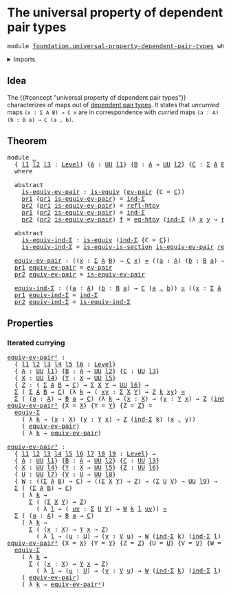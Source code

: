 # The universal property of dependent pair types

<pre class="Agda"><a id="59" class="Keyword">module</a> <a id="66" href="foundation.universal-property-dependent-pair-types.html" class="Module">foundation.universal-property-dependent-pair-types</a> <a id="117" class="Keyword">where</a>
</pre>
<details><summary>Imports</summary>

<pre class="Agda"><a id="173" class="Keyword">open</a> <a id="178" class="Keyword">import</a> <a id="185" href="foundation.dependent-pair-types.html" class="Module">foundation.dependent-pair-types</a>
<a id="217" class="Keyword">open</a> <a id="222" class="Keyword">import</a> <a id="229" href="foundation.function-extensionality.html" class="Module">foundation.function-extensionality</a>
<a id="264" class="Keyword">open</a> <a id="269" class="Keyword">import</a> <a id="276" href="foundation.universe-levels.html" class="Module">foundation.universe-levels</a>

<a id="304" class="Keyword">open</a> <a id="309" class="Keyword">import</a> <a id="316" href="foundation-core.equivalences.html" class="Module">foundation-core.equivalences</a>
<a id="345" class="Keyword">open</a> <a id="350" class="Keyword">import</a> <a id="357" href="foundation-core.functoriality-dependent-pair-types.html" class="Module">foundation-core.functoriality-dependent-pair-types</a>
<a id="408" class="Keyword">open</a> <a id="413" class="Keyword">import</a> <a id="420" href="foundation-core.homotopies.html" class="Module">foundation-core.homotopies</a>
<a id="447" class="Keyword">open</a> <a id="452" class="Keyword">import</a> <a id="459" href="foundation-core.identity-types.html" class="Module">foundation-core.identity-types</a>
</pre>
</details>

## Idea

The {{#concept "universal property of dependent pair types"}} characterizes of
maps out of [dependent pair types](foundation.dependent-pair-types.md). It
states that _uncurried_ maps `(x : Σ A B) → C x` are in correspondence with
_curried_ maps `(a : A) (b : B a) → C (a , b)`.

## Theorem

<pre class="Agda"><a id="815" class="Keyword">module</a> <a id="822" href="foundation.universal-property-dependent-pair-types.html#822" class="Module">_</a>
  <a id="826" class="Symbol">{</a> <a id="828" href="foundation.universal-property-dependent-pair-types.html#828" class="Bound">l1</a> <a id="831" href="foundation.universal-property-dependent-pair-types.html#831" class="Bound">l2</a> <a id="834" href="foundation.universal-property-dependent-pair-types.html#834" class="Bound">l3</a> <a id="837" class="Symbol">:</a> <a id="839" href="Agda.Primitive.html#742" class="Postulate">Level</a><a id="844" class="Symbol">}</a> <a id="846" class="Symbol">{</a><a id="847" href="foundation.universal-property-dependent-pair-types.html#847" class="Bound">A</a> <a id="849" class="Symbol">:</a> <a id="851" href="Agda.Primitive.html#388" class="Primitive">UU</a> <a id="854" href="foundation.universal-property-dependent-pair-types.html#828" class="Bound">l1</a><a id="856" class="Symbol">}</a> <a id="858" class="Symbol">{</a><a id="859" href="foundation.universal-property-dependent-pair-types.html#859" class="Bound">B</a> <a id="861" class="Symbol">:</a> <a id="863" href="foundation.universal-property-dependent-pair-types.html#847" class="Bound">A</a> <a id="865" class="Symbol">→</a> <a id="867" href="Agda.Primitive.html#388" class="Primitive">UU</a> <a id="870" href="foundation.universal-property-dependent-pair-types.html#831" class="Bound">l2</a><a id="872" class="Symbol">}</a> <a id="874" class="Symbol">{</a><a id="875" href="foundation.universal-property-dependent-pair-types.html#875" class="Bound">C</a> <a id="877" class="Symbol">:</a> <a id="879" href="foundation.dependent-pair-types.html#583" class="Record">Σ</a> <a id="881" href="foundation.universal-property-dependent-pair-types.html#847" class="Bound">A</a> <a id="883" href="foundation.universal-property-dependent-pair-types.html#859" class="Bound">B</a> <a id="885" class="Symbol">→</a> <a id="887" href="Agda.Primitive.html#388" class="Primitive">UU</a> <a id="890" href="foundation.universal-property-dependent-pair-types.html#834" class="Bound">l3</a><a id="892" class="Symbol">}</a>
  <a id="896" class="Keyword">where</a>

  <a id="905" class="Keyword">abstract</a>
    <a id="918" href="foundation.universal-property-dependent-pair-types.html#918" class="Function">is-equiv-ev-pair</a> <a id="935" class="Symbol">:</a> <a id="937" href="foundation-core.equivalences.html#1532" class="Function">is-equiv</a> <a id="946" class="Symbol">(</a><a id="947" href="foundation.dependent-pair-types.html#1278" class="Function">ev-pair</a> <a id="955" class="Symbol">{</a><a id="956" class="Argument">C</a> <a id="958" class="Symbol">=</a> <a id="960" href="foundation.universal-property-dependent-pair-types.html#875" class="Bound">C</a><a id="961" class="Symbol">})</a>
    <a id="968" href="foundation.dependent-pair-types.html#681" class="Field">pr1</a> <a id="972" class="Symbol">(</a><a id="973" href="foundation.dependent-pair-types.html#681" class="Field">pr1</a> <a id="977" href="foundation.universal-property-dependent-pair-types.html#918" class="Function">is-equiv-ev-pair</a><a id="993" class="Symbol">)</a> <a id="995" class="Symbol">=</a> <a id="997" href="foundation.dependent-pair-types.html#873" class="Function">ind-Σ</a>
    <a id="1007" href="foundation.dependent-pair-types.html#693" class="Field">pr2</a> <a id="1011" class="Symbol">(</a><a id="1012" href="foundation.dependent-pair-types.html#681" class="Field">pr1</a> <a id="1016" href="foundation.universal-property-dependent-pair-types.html#918" class="Function">is-equiv-ev-pair</a><a id="1032" class="Symbol">)</a> <a id="1034" class="Symbol">=</a> <a id="1036" href="foundation-core.homotopies.html#2724" class="Function">refl-htpy</a>
    <a id="1050" href="foundation.dependent-pair-types.html#681" class="Field">pr1</a> <a id="1054" class="Symbol">(</a><a id="1055" href="foundation.dependent-pair-types.html#693" class="Field">pr2</a> <a id="1059" href="foundation.universal-property-dependent-pair-types.html#918" class="Function">is-equiv-ev-pair</a><a id="1075" class="Symbol">)</a> <a id="1077" class="Symbol">=</a> <a id="1079" href="foundation.dependent-pair-types.html#873" class="Function">ind-Σ</a>
    <a id="1089" href="foundation.dependent-pair-types.html#693" class="Field">pr2</a> <a id="1093" class="Symbol">(</a><a id="1094" href="foundation.dependent-pair-types.html#693" class="Field">pr2</a> <a id="1098" href="foundation.universal-property-dependent-pair-types.html#918" class="Function">is-equiv-ev-pair</a><a id="1114" class="Symbol">)</a> <a id="1116" href="foundation.universal-property-dependent-pair-types.html#1116" class="Bound">f</a> <a id="1118" class="Symbol">=</a> <a id="1120" href="foundation.function-extensionality.html#3905" class="Postulate">eq-htpy</a> <a id="1128" class="Symbol">(</a><a id="1129" href="foundation.dependent-pair-types.html#873" class="Function">ind-Σ</a> <a id="1135" class="Symbol">(λ</a> <a id="1138" href="foundation.universal-property-dependent-pair-types.html#1138" class="Bound">x</a> <a id="1140" href="foundation.universal-property-dependent-pair-types.html#1140" class="Bound">y</a> <a id="1142" class="Symbol">→</a> <a id="1144" href="foundation-core.identity-types.html#2682" class="InductiveConstructor">refl</a><a id="1148" class="Symbol">))</a>

  <a id="1154" class="Keyword">abstract</a>
    <a id="1167" href="foundation.universal-property-dependent-pair-types.html#1167" class="Function">is-equiv-ind-Σ</a> <a id="1182" class="Symbol">:</a> <a id="1184" href="foundation-core.equivalences.html#1532" class="Function">is-equiv</a> <a id="1193" class="Symbol">(</a><a id="1194" href="foundation.dependent-pair-types.html#873" class="Function">ind-Σ</a> <a id="1200" class="Symbol">{</a><a id="1201" class="Argument">C</a> <a id="1203" class="Symbol">=</a> <a id="1205" href="foundation.universal-property-dependent-pair-types.html#875" class="Bound">C</a><a id="1206" class="Symbol">})</a>
    <a id="1213" href="foundation.universal-property-dependent-pair-types.html#1167" class="Function">is-equiv-ind-Σ</a> <a id="1228" class="Symbol">=</a> <a id="1230" href="foundation-core.equivalences.html#16033" class="Function">is-equiv-is-section</a> <a id="1250" href="foundation.universal-property-dependent-pair-types.html#918" class="Function">is-equiv-ev-pair</a> <a id="1267" href="foundation-core.homotopies.html#2724" class="Function">refl-htpy</a>

  <a id="1280" href="foundation.universal-property-dependent-pair-types.html#1280" class="Function">equiv-ev-pair</a> <a id="1294" class="Symbol">:</a> <a id="1296" class="Symbol">((</a><a id="1298" href="foundation.universal-property-dependent-pair-types.html#1298" class="Bound">x</a> <a id="1300" class="Symbol">:</a> <a id="1302" href="foundation.dependent-pair-types.html#583" class="Record">Σ</a> <a id="1304" href="foundation.universal-property-dependent-pair-types.html#847" class="Bound">A</a> <a id="1306" href="foundation.universal-property-dependent-pair-types.html#859" class="Bound">B</a><a id="1307" class="Symbol">)</a> <a id="1309" class="Symbol">→</a> <a id="1311" href="foundation.universal-property-dependent-pair-types.html#875" class="Bound">C</a> <a id="1313" href="foundation.universal-property-dependent-pair-types.html#1298" class="Bound">x</a><a id="1314" class="Symbol">)</a> <a id="1316" href="foundation-core.equivalences.html#2554" class="Function Operator">≃</a> <a id="1318" class="Symbol">((</a><a id="1320" href="foundation.universal-property-dependent-pair-types.html#1320" class="Bound">a</a> <a id="1322" class="Symbol">:</a> <a id="1324" href="foundation.universal-property-dependent-pair-types.html#847" class="Bound">A</a><a id="1325" class="Symbol">)</a> <a id="1327" class="Symbol">(</a><a id="1328" href="foundation.universal-property-dependent-pair-types.html#1328" class="Bound">b</a> <a id="1330" class="Symbol">:</a> <a id="1332" href="foundation.universal-property-dependent-pair-types.html#859" class="Bound">B</a> <a id="1334" href="foundation.universal-property-dependent-pair-types.html#1320" class="Bound">a</a><a id="1335" class="Symbol">)</a> <a id="1337" class="Symbol">→</a> <a id="1339" href="foundation.universal-property-dependent-pair-types.html#875" class="Bound">C</a> <a id="1341" class="Symbol">(</a><a id="1342" href="foundation.universal-property-dependent-pair-types.html#1320" class="Bound">a</a> <a id="1344" href="foundation.dependent-pair-types.html#787" class="InductiveConstructor Operator">,</a> <a id="1346" href="foundation.universal-property-dependent-pair-types.html#1328" class="Bound">b</a><a id="1347" class="Symbol">))</a>
  <a id="1352" href="foundation.dependent-pair-types.html#681" class="Field">pr1</a> <a id="1356" href="foundation.universal-property-dependent-pair-types.html#1280" class="Function">equiv-ev-pair</a> <a id="1370" class="Symbol">=</a> <a id="1372" href="foundation.dependent-pair-types.html#1278" class="Function">ev-pair</a>
  <a id="1382" href="foundation.dependent-pair-types.html#693" class="Field">pr2</a> <a id="1386" href="foundation.universal-property-dependent-pair-types.html#1280" class="Function">equiv-ev-pair</a> <a id="1400" class="Symbol">=</a> <a id="1402" href="foundation.universal-property-dependent-pair-types.html#918" class="Function">is-equiv-ev-pair</a>

  <a id="1422" href="foundation.universal-property-dependent-pair-types.html#1422" class="Function">equiv-ind-Σ</a> <a id="1434" class="Symbol">:</a> <a id="1436" class="Symbol">((</a><a id="1438" href="foundation.universal-property-dependent-pair-types.html#1438" class="Bound">a</a> <a id="1440" class="Symbol">:</a> <a id="1442" href="foundation.universal-property-dependent-pair-types.html#847" class="Bound">A</a><a id="1443" class="Symbol">)</a> <a id="1445" class="Symbol">(</a><a id="1446" href="foundation.universal-property-dependent-pair-types.html#1446" class="Bound">b</a> <a id="1448" class="Symbol">:</a> <a id="1450" href="foundation.universal-property-dependent-pair-types.html#859" class="Bound">B</a> <a id="1452" href="foundation.universal-property-dependent-pair-types.html#1438" class="Bound">a</a><a id="1453" class="Symbol">)</a> <a id="1455" class="Symbol">→</a> <a id="1457" href="foundation.universal-property-dependent-pair-types.html#875" class="Bound">C</a> <a id="1459" class="Symbol">(</a><a id="1460" href="foundation.universal-property-dependent-pair-types.html#1438" class="Bound">a</a> <a id="1462" href="foundation.dependent-pair-types.html#787" class="InductiveConstructor Operator">,</a> <a id="1464" href="foundation.universal-property-dependent-pair-types.html#1446" class="Bound">b</a><a id="1465" class="Symbol">))</a> <a id="1468" href="foundation-core.equivalences.html#2554" class="Function Operator">≃</a> <a id="1470" class="Symbol">((</a><a id="1472" href="foundation.universal-property-dependent-pair-types.html#1472" class="Bound">x</a> <a id="1474" class="Symbol">:</a> <a id="1476" href="foundation.dependent-pair-types.html#583" class="Record">Σ</a> <a id="1478" href="foundation.universal-property-dependent-pair-types.html#847" class="Bound">A</a> <a id="1480" href="foundation.universal-property-dependent-pair-types.html#859" class="Bound">B</a><a id="1481" class="Symbol">)</a> <a id="1483" class="Symbol">→</a> <a id="1485" href="foundation.universal-property-dependent-pair-types.html#875" class="Bound">C</a> <a id="1487" href="foundation.universal-property-dependent-pair-types.html#1472" class="Bound">x</a><a id="1488" class="Symbol">)</a>
  <a id="1492" href="foundation.dependent-pair-types.html#681" class="Field">pr1</a> <a id="1496" href="foundation.universal-property-dependent-pair-types.html#1422" class="Function">equiv-ind-Σ</a> <a id="1508" class="Symbol">=</a> <a id="1510" href="foundation.dependent-pair-types.html#873" class="Function">ind-Σ</a>
  <a id="1518" href="foundation.dependent-pair-types.html#693" class="Field">pr2</a> <a id="1522" href="foundation.universal-property-dependent-pair-types.html#1422" class="Function">equiv-ind-Σ</a> <a id="1534" class="Symbol">=</a> <a id="1536" href="foundation.universal-property-dependent-pair-types.html#1167" class="Function">is-equiv-ind-Σ</a>
</pre>
## Properties

### Iterated currying

<pre class="Agda"><a id="equiv-ev-pair²"></a><a id="1602" href="foundation.universal-property-dependent-pair-types.html#1602" class="Function">equiv-ev-pair²</a> <a id="1617" class="Symbol">:</a>
  <a id="1621" class="Symbol">{</a> <a id="1623" href="foundation.universal-property-dependent-pair-types.html#1623" class="Bound">l1</a> <a id="1626" href="foundation.universal-property-dependent-pair-types.html#1626" class="Bound">l2</a> <a id="1629" href="foundation.universal-property-dependent-pair-types.html#1629" class="Bound">l3</a> <a id="1632" href="foundation.universal-property-dependent-pair-types.html#1632" class="Bound">l4</a> <a id="1635" href="foundation.universal-property-dependent-pair-types.html#1635" class="Bound">l5</a> <a id="1638" href="foundation.universal-property-dependent-pair-types.html#1638" class="Bound">l6</a> <a id="1641" class="Symbol">:</a> <a id="1643" href="Agda.Primitive.html#742" class="Postulate">Level</a><a id="1648" class="Symbol">}</a>
  <a id="1652" class="Symbol">{</a> <a id="1654" href="foundation.universal-property-dependent-pair-types.html#1654" class="Bound">A</a> <a id="1656" class="Symbol">:</a> <a id="1658" href="Agda.Primitive.html#388" class="Primitive">UU</a> <a id="1661" href="foundation.universal-property-dependent-pair-types.html#1623" class="Bound">l1</a><a id="1663" class="Symbol">}</a> <a id="1665" class="Symbol">{</a><a id="1666" href="foundation.universal-property-dependent-pair-types.html#1666" class="Bound">B</a> <a id="1668" class="Symbol">:</a> <a id="1670" href="foundation.universal-property-dependent-pair-types.html#1654" class="Bound">A</a> <a id="1672" class="Symbol">→</a> <a id="1674" href="Agda.Primitive.html#388" class="Primitive">UU</a> <a id="1677" href="foundation.universal-property-dependent-pair-types.html#1626" class="Bound">l2</a><a id="1679" class="Symbol">}</a> <a id="1681" class="Symbol">{</a><a id="1682" href="foundation.universal-property-dependent-pair-types.html#1682" class="Bound">C</a> <a id="1684" class="Symbol">:</a> <a id="1686" href="Agda.Primitive.html#388" class="Primitive">UU</a> <a id="1689" href="foundation.universal-property-dependent-pair-types.html#1629" class="Bound">l3</a><a id="1691" class="Symbol">}</a>
  <a id="1695" class="Symbol">{</a> <a id="1697" href="foundation.universal-property-dependent-pair-types.html#1697" class="Bound">X</a> <a id="1699" class="Symbol">:</a> <a id="1701" href="Agda.Primitive.html#388" class="Primitive">UU</a> <a id="1704" href="foundation.universal-property-dependent-pair-types.html#1632" class="Bound">l4</a><a id="1706" class="Symbol">}</a> <a id="1708" class="Symbol">{</a><a id="1709" href="foundation.universal-property-dependent-pair-types.html#1709" class="Bound">Y</a> <a id="1711" class="Symbol">:</a> <a id="1713" href="foundation.universal-property-dependent-pair-types.html#1697" class="Bound">X</a> <a id="1715" class="Symbol">→</a> <a id="1717" href="Agda.Primitive.html#388" class="Primitive">UU</a> <a id="1720" href="foundation.universal-property-dependent-pair-types.html#1635" class="Bound">l5</a><a id="1722" class="Symbol">}</a>
  <a id="1726" class="Symbol">{</a> <a id="1728" href="foundation.universal-property-dependent-pair-types.html#1728" class="Bound">Z</a> <a id="1730" class="Symbol">:</a> <a id="1732" class="Symbol">(</a> <a id="1734" href="foundation.dependent-pair-types.html#583" class="Record">Σ</a> <a id="1736" href="foundation.universal-property-dependent-pair-types.html#1654" class="Bound">A</a> <a id="1738" href="foundation.universal-property-dependent-pair-types.html#1666" class="Bound">B</a> <a id="1740" class="Symbol">→</a> <a id="1742" href="foundation.universal-property-dependent-pair-types.html#1682" class="Bound">C</a><a id="1743" class="Symbol">)</a> <a id="1745" class="Symbol">→</a> <a id="1747" href="foundation.dependent-pair-types.html#583" class="Record">Σ</a> <a id="1749" href="foundation.universal-property-dependent-pair-types.html#1697" class="Bound">X</a> <a id="1751" href="foundation.universal-property-dependent-pair-types.html#1709" class="Bound">Y</a> <a id="1753" class="Symbol">→</a> <a id="1755" href="Agda.Primitive.html#388" class="Primitive">UU</a> <a id="1758" href="foundation.universal-property-dependent-pair-types.html#1638" class="Bound">l6</a><a id="1760" class="Symbol">}</a> <a id="1762" class="Symbol">→</a>
  <a id="1766" href="foundation.dependent-pair-types.html#583" class="Record">Σ</a> <a id="1768" class="Symbol">(</a> <a id="1770" href="foundation.dependent-pair-types.html#583" class="Record">Σ</a> <a id="1772" href="foundation.universal-property-dependent-pair-types.html#1654" class="Bound">A</a> <a id="1774" href="foundation.universal-property-dependent-pair-types.html#1666" class="Bound">B</a> <a id="1776" class="Symbol">→</a> <a id="1778" href="foundation.universal-property-dependent-pair-types.html#1682" class="Bound">C</a><a id="1779" class="Symbol">)</a> <a id="1781" class="Symbol">(λ</a> <a id="1784" href="foundation.universal-property-dependent-pair-types.html#1784" class="Bound">k</a> <a id="1786" class="Symbol">→</a> <a id="1788" class="Symbol">(</a> <a id="1790" href="foundation.universal-property-dependent-pair-types.html#1790" class="Bound">xy</a> <a id="1793" class="Symbol">:</a> <a id="1795" href="foundation.dependent-pair-types.html#583" class="Record">Σ</a> <a id="1797" href="foundation.universal-property-dependent-pair-types.html#1697" class="Bound">X</a> <a id="1799" href="foundation.universal-property-dependent-pair-types.html#1709" class="Bound">Y</a><a id="1800" class="Symbol">)</a> <a id="1802" class="Symbol">→</a> <a id="1804" href="foundation.universal-property-dependent-pair-types.html#1728" class="Bound">Z</a> <a id="1806" href="foundation.universal-property-dependent-pair-types.html#1784" class="Bound">k</a> <a id="1808" href="foundation.universal-property-dependent-pair-types.html#1790" class="Bound">xy</a><a id="1810" class="Symbol">)</a> <a id="1812" href="foundation-core.equivalences.html#2554" class="Function Operator">≃</a>
  <a id="1816" href="foundation.dependent-pair-types.html#583" class="Record">Σ</a> <a id="1818" class="Symbol">(</a> <a id="1820" class="Symbol">(</a><a id="1821" href="foundation.universal-property-dependent-pair-types.html#1821" class="Bound">a</a> <a id="1823" class="Symbol">:</a> <a id="1825" href="foundation.universal-property-dependent-pair-types.html#1654" class="Bound">A</a><a id="1826" class="Symbol">)</a> <a id="1828" class="Symbol">→</a> <a id="1830" href="foundation.universal-property-dependent-pair-types.html#1666" class="Bound">B</a> <a id="1832" href="foundation.universal-property-dependent-pair-types.html#1821" class="Bound">a</a> <a id="1834" class="Symbol">→</a> <a id="1836" href="foundation.universal-property-dependent-pair-types.html#1682" class="Bound">C</a><a id="1837" class="Symbol">)</a> <a id="1839" class="Symbol">(λ</a> <a id="1842" href="foundation.universal-property-dependent-pair-types.html#1842" class="Bound">k</a> <a id="1844" class="Symbol">→</a> <a id="1846" class="Symbol">(</a><a id="1847" href="foundation.universal-property-dependent-pair-types.html#1847" class="Bound">x</a> <a id="1849" class="Symbol">:</a> <a id="1851" href="foundation.universal-property-dependent-pair-types.html#1697" class="Bound">X</a><a id="1852" class="Symbol">)</a> <a id="1854" class="Symbol">→</a> <a id="1856" class="Symbol">(</a><a id="1857" href="foundation.universal-property-dependent-pair-types.html#1857" class="Bound">y</a> <a id="1859" class="Symbol">:</a> <a id="1861" href="foundation.universal-property-dependent-pair-types.html#1709" class="Bound">Y</a> <a id="1863" href="foundation.universal-property-dependent-pair-types.html#1847" class="Bound">x</a><a id="1864" class="Symbol">)</a> <a id="1866" class="Symbol">→</a> <a id="1868" href="foundation.universal-property-dependent-pair-types.html#1728" class="Bound">Z</a> <a id="1870" class="Symbol">(</a><a id="1871" href="foundation.dependent-pair-types.html#873" class="Function">ind-Σ</a> <a id="1877" href="foundation.universal-property-dependent-pair-types.html#1842" class="Bound">k</a><a id="1878" class="Symbol">)</a> <a id="1880" class="Symbol">(</a><a id="1881" href="foundation.universal-property-dependent-pair-types.html#1847" class="Bound">x</a> <a id="1883" href="foundation.dependent-pair-types.html#787" class="InductiveConstructor Operator">,</a> <a id="1885" href="foundation.universal-property-dependent-pair-types.html#1857" class="Bound">y</a><a id="1886" class="Symbol">))</a>
<a id="1889" href="foundation.universal-property-dependent-pair-types.html#1602" class="Function">equiv-ev-pair²</a> <a id="1904" class="Symbol">{</a><a id="1905" class="Argument">X</a> <a id="1907" class="Symbol">=</a> <a id="1909" href="foundation.universal-property-dependent-pair-types.html#1909" class="Bound">X</a><a id="1910" class="Symbol">}</a> <a id="1912" class="Symbol">{</a><a id="1913" class="Argument">Y</a> <a id="1915" class="Symbol">=</a> <a id="1917" href="foundation.universal-property-dependent-pair-types.html#1917" class="Bound">Y</a><a id="1918" class="Symbol">}</a> <a id="1920" class="Symbol">{</a><a id="1921" class="Argument">Z</a> <a id="1923" class="Symbol">=</a> <a id="1925" href="foundation.universal-property-dependent-pair-types.html#1925" class="Bound">Z</a><a id="1926" class="Symbol">}</a> <a id="1928" class="Symbol">=</a>
  <a id="1932" href="foundation-core.functoriality-dependent-pair-types.html#11497" class="Function">equiv-Σ</a>
    <a id="1944" class="Symbol">(</a> <a id="1946" class="Symbol">λ</a> <a id="1948" href="foundation.universal-property-dependent-pair-types.html#1948" class="Bound">k</a> <a id="1950" class="Symbol">→</a> <a id="1952" class="Symbol">(</a><a id="1953" href="foundation.universal-property-dependent-pair-types.html#1953" class="Bound">x</a> <a id="1955" class="Symbol">:</a> <a id="1957" href="foundation.universal-property-dependent-pair-types.html#1909" class="Bound">X</a><a id="1958" class="Symbol">)</a> <a id="1960" class="Symbol">(</a><a id="1961" href="foundation.universal-property-dependent-pair-types.html#1961" class="Bound">y</a> <a id="1963" class="Symbol">:</a> <a id="1965" href="foundation.universal-property-dependent-pair-types.html#1917" class="Bound">Y</a> <a id="1967" href="foundation.universal-property-dependent-pair-types.html#1953" class="Bound">x</a><a id="1968" class="Symbol">)</a> <a id="1970" class="Symbol">→</a> <a id="1972" href="foundation.universal-property-dependent-pair-types.html#1925" class="Bound">Z</a> <a id="1974" class="Symbol">(</a><a id="1975" href="foundation.dependent-pair-types.html#873" class="Function">ind-Σ</a> <a id="1981" href="foundation.universal-property-dependent-pair-types.html#1948" class="Bound">k</a><a id="1982" class="Symbol">)</a> <a id="1984" class="Symbol">(</a><a id="1985" href="foundation.universal-property-dependent-pair-types.html#1953" class="Bound">x</a> <a id="1987" href="foundation.dependent-pair-types.html#787" class="InductiveConstructor Operator">,</a> <a id="1989" href="foundation.universal-property-dependent-pair-types.html#1961" class="Bound">y</a><a id="1990" class="Symbol">))</a>
    <a id="1997" class="Symbol">(</a> <a id="1999" href="foundation.universal-property-dependent-pair-types.html#1280" class="Function">equiv-ev-pair</a><a id="2012" class="Symbol">)</a>
    <a id="2018" class="Symbol">(</a> <a id="2020" class="Symbol">λ</a> <a id="2022" href="foundation.universal-property-dependent-pair-types.html#2022" class="Bound">k</a> <a id="2024" class="Symbol">→</a> <a id="2026" href="foundation.universal-property-dependent-pair-types.html#1280" class="Function">equiv-ev-pair</a><a id="2039" class="Symbol">)</a>

<a id="equiv-ev-pair³"></a><a id="2042" href="foundation.universal-property-dependent-pair-types.html#2042" class="Function">equiv-ev-pair³</a> <a id="2057" class="Symbol">:</a>
  <a id="2061" class="Symbol">{</a> <a id="2063" href="foundation.universal-property-dependent-pair-types.html#2063" class="Bound">l1</a> <a id="2066" href="foundation.universal-property-dependent-pair-types.html#2066" class="Bound">l2</a> <a id="2069" href="foundation.universal-property-dependent-pair-types.html#2069" class="Bound">l3</a> <a id="2072" href="foundation.universal-property-dependent-pair-types.html#2072" class="Bound">l4</a> <a id="2075" href="foundation.universal-property-dependent-pair-types.html#2075" class="Bound">l5</a> <a id="2078" href="foundation.universal-property-dependent-pair-types.html#2078" class="Bound">l6</a> <a id="2081" href="foundation.universal-property-dependent-pair-types.html#2081" class="Bound">l7</a> <a id="2084" href="foundation.universal-property-dependent-pair-types.html#2084" class="Bound">l8</a> <a id="2087" href="foundation.universal-property-dependent-pair-types.html#2087" class="Bound">l9</a> <a id="2090" class="Symbol">:</a> <a id="2092" href="Agda.Primitive.html#742" class="Postulate">Level</a><a id="2097" class="Symbol">}</a> <a id="2099" class="Symbol">→</a>
  <a id="2103" class="Symbol">{</a> <a id="2105" href="foundation.universal-property-dependent-pair-types.html#2105" class="Bound">A</a> <a id="2107" class="Symbol">:</a> <a id="2109" href="Agda.Primitive.html#388" class="Primitive">UU</a> <a id="2112" href="foundation.universal-property-dependent-pair-types.html#2063" class="Bound">l1</a><a id="2114" class="Symbol">}</a> <a id="2116" class="Symbol">{</a><a id="2117" href="foundation.universal-property-dependent-pair-types.html#2117" class="Bound">B</a> <a id="2119" class="Symbol">:</a> <a id="2121" href="foundation.universal-property-dependent-pair-types.html#2105" class="Bound">A</a> <a id="2123" class="Symbol">→</a> <a id="2125" href="Agda.Primitive.html#388" class="Primitive">UU</a> <a id="2128" href="foundation.universal-property-dependent-pair-types.html#2066" class="Bound">l2</a><a id="2130" class="Symbol">}</a> <a id="2132" class="Symbol">{</a><a id="2133" href="foundation.universal-property-dependent-pair-types.html#2133" class="Bound">C</a> <a id="2135" class="Symbol">:</a> <a id="2137" href="Agda.Primitive.html#388" class="Primitive">UU</a> <a id="2140" href="foundation.universal-property-dependent-pair-types.html#2069" class="Bound">l3</a><a id="2142" class="Symbol">}</a>
  <a id="2146" class="Symbol">{</a> <a id="2148" href="foundation.universal-property-dependent-pair-types.html#2148" class="Bound">X</a> <a id="2150" class="Symbol">:</a> <a id="2152" href="Agda.Primitive.html#388" class="Primitive">UU</a> <a id="2155" href="foundation.universal-property-dependent-pair-types.html#2072" class="Bound">l4</a><a id="2157" class="Symbol">}</a> <a id="2159" class="Symbol">{</a><a id="2160" href="foundation.universal-property-dependent-pair-types.html#2160" class="Bound">Y</a> <a id="2162" class="Symbol">:</a> <a id="2164" href="foundation.universal-property-dependent-pair-types.html#2148" class="Bound">X</a> <a id="2166" class="Symbol">→</a> <a id="2168" href="Agda.Primitive.html#388" class="Primitive">UU</a> <a id="2171" href="foundation.universal-property-dependent-pair-types.html#2075" class="Bound">l5</a><a id="2173" class="Symbol">}</a> <a id="2175" class="Symbol">{</a><a id="2176" href="foundation.universal-property-dependent-pair-types.html#2176" class="Bound">Z</a> <a id="2178" class="Symbol">:</a> <a id="2180" href="Agda.Primitive.html#388" class="Primitive">UU</a> <a id="2183" href="foundation.universal-property-dependent-pair-types.html#2078" class="Bound">l6</a><a id="2185" class="Symbol">}</a>
  <a id="2189" class="Symbol">{</a> <a id="2191" href="foundation.universal-property-dependent-pair-types.html#2191" class="Bound">U</a> <a id="2193" class="Symbol">:</a> <a id="2195" href="Agda.Primitive.html#388" class="Primitive">UU</a> <a id="2198" href="foundation.universal-property-dependent-pair-types.html#2081" class="Bound">l7</a><a id="2200" class="Symbol">}</a> <a id="2202" class="Symbol">{</a><a id="2203" href="foundation.universal-property-dependent-pair-types.html#2203" class="Bound">V</a> <a id="2205" class="Symbol">:</a> <a id="2207" href="foundation.universal-property-dependent-pair-types.html#2191" class="Bound">U</a> <a id="2209" class="Symbol">→</a> <a id="2211" href="Agda.Primitive.html#388" class="Primitive">UU</a> <a id="2214" href="foundation.universal-property-dependent-pair-types.html#2084" class="Bound">l8</a><a id="2216" class="Symbol">}</a>
  <a id="2220" class="Symbol">{</a> <a id="2222" href="foundation.universal-property-dependent-pair-types.html#2222" class="Bound">W</a> <a id="2224" class="Symbol">:</a> <a id="2226" class="Symbol">((</a><a id="2228" href="foundation.dependent-pair-types.html#583" class="Record">Σ</a> <a id="2230" href="foundation.universal-property-dependent-pair-types.html#2105" class="Bound">A</a> <a id="2232" href="foundation.universal-property-dependent-pair-types.html#2117" class="Bound">B</a><a id="2233" class="Symbol">)</a> <a id="2235" class="Symbol">→</a> <a id="2237" href="foundation.universal-property-dependent-pair-types.html#2133" class="Bound">C</a><a id="2238" class="Symbol">)</a> <a id="2240" class="Symbol">→</a> <a id="2242" class="Symbol">((</a><a id="2244" href="foundation.dependent-pair-types.html#583" class="Record">Σ</a> <a id="2246" href="foundation.universal-property-dependent-pair-types.html#2148" class="Bound">X</a> <a id="2248" href="foundation.universal-property-dependent-pair-types.html#2160" class="Bound">Y</a><a id="2249" class="Symbol">)</a> <a id="2251" class="Symbol">→</a> <a id="2253" href="foundation.universal-property-dependent-pair-types.html#2176" class="Bound">Z</a><a id="2254" class="Symbol">)</a> <a id="2256" class="Symbol">→</a> <a id="2258" class="Symbol">(</a><a id="2259" href="foundation.dependent-pair-types.html#583" class="Record">Σ</a> <a id="2261" href="foundation.universal-property-dependent-pair-types.html#2191" class="Bound">U</a> <a id="2263" href="foundation.universal-property-dependent-pair-types.html#2203" class="Bound">V</a><a id="2264" class="Symbol">)</a> <a id="2266" class="Symbol">→</a> <a id="2268" href="Agda.Primitive.html#388" class="Primitive">UU</a> <a id="2271" href="foundation.universal-property-dependent-pair-types.html#2087" class="Bound">l9</a><a id="2273" class="Symbol">}</a> <a id="2275" class="Symbol">→</a>
  <a id="2279" href="foundation.dependent-pair-types.html#583" class="Record">Σ</a> <a id="2281" class="Symbol">(</a> <a id="2283" class="Symbol">(</a><a id="2284" href="foundation.dependent-pair-types.html#583" class="Record">Σ</a> <a id="2286" href="foundation.universal-property-dependent-pair-types.html#2105" class="Bound">A</a> <a id="2288" href="foundation.universal-property-dependent-pair-types.html#2117" class="Bound">B</a><a id="2289" class="Symbol">)</a> <a id="2291" class="Symbol">→</a> <a id="2293" href="foundation.universal-property-dependent-pair-types.html#2133" class="Bound">C</a><a id="2294" class="Symbol">)</a>
    <a id="2300" class="Symbol">(</a> <a id="2302" class="Symbol">λ</a> <a id="2304" href="foundation.universal-property-dependent-pair-types.html#2304" class="Bound">k</a> <a id="2306" class="Symbol">→</a>
      <a id="2314" href="foundation.dependent-pair-types.html#583" class="Record">Σ</a> <a id="2316" class="Symbol">(</a> <a id="2318" class="Symbol">(</a><a id="2319" href="foundation.dependent-pair-types.html#583" class="Record">Σ</a> <a id="2321" href="foundation.universal-property-dependent-pair-types.html#2148" class="Bound">X</a> <a id="2323" href="foundation.universal-property-dependent-pair-types.html#2160" class="Bound">Y</a><a id="2324" class="Symbol">)</a> <a id="2326" class="Symbol">→</a> <a id="2328" href="foundation.universal-property-dependent-pair-types.html#2176" class="Bound">Z</a><a id="2329" class="Symbol">)</a>
        <a id="2339" class="Symbol">(</a> <a id="2341" class="Symbol">λ</a> <a id="2343" href="foundation.universal-property-dependent-pair-types.html#2343" class="Bound">l</a> <a id="2345" class="Symbol">→</a> <a id="2347" class="Symbol">(</a> <a id="2349" href="foundation.universal-property-dependent-pair-types.html#2349" class="Bound">uv</a> <a id="2352" class="Symbol">:</a> <a id="2354" href="foundation.dependent-pair-types.html#583" class="Record">Σ</a> <a id="2356" href="foundation.universal-property-dependent-pair-types.html#2191" class="Bound">U</a> <a id="2358" href="foundation.universal-property-dependent-pair-types.html#2203" class="Bound">V</a><a id="2359" class="Symbol">)</a> <a id="2361" class="Symbol">→</a> <a id="2363" href="foundation.universal-property-dependent-pair-types.html#2222" class="Bound">W</a> <a id="2365" href="foundation.universal-property-dependent-pair-types.html#2304" class="Bound">k</a> <a id="2367" href="foundation.universal-property-dependent-pair-types.html#2343" class="Bound">l</a> <a id="2369" href="foundation.universal-property-dependent-pair-types.html#2349" class="Bound">uv</a><a id="2371" class="Symbol">))</a> <a id="2374" href="foundation-core.equivalences.html#2554" class="Function Operator">≃</a>
  <a id="2378" href="foundation.dependent-pair-types.html#583" class="Record">Σ</a> <a id="2380" class="Symbol">(</a> <a id="2382" class="Symbol">(</a><a id="2383" href="foundation.universal-property-dependent-pair-types.html#2383" class="Bound">a</a> <a id="2385" class="Symbol">:</a> <a id="2387" href="foundation.universal-property-dependent-pair-types.html#2105" class="Bound">A</a><a id="2388" class="Symbol">)</a> <a id="2390" class="Symbol">→</a> <a id="2392" href="foundation.universal-property-dependent-pair-types.html#2117" class="Bound">B</a> <a id="2394" href="foundation.universal-property-dependent-pair-types.html#2383" class="Bound">a</a> <a id="2396" class="Symbol">→</a> <a id="2398" href="foundation.universal-property-dependent-pair-types.html#2133" class="Bound">C</a><a id="2399" class="Symbol">)</a>
    <a id="2405" class="Symbol">(</a> <a id="2407" class="Symbol">λ</a> <a id="2409" href="foundation.universal-property-dependent-pair-types.html#2409" class="Bound">k</a> <a id="2411" class="Symbol">→</a>
      <a id="2419" href="foundation.dependent-pair-types.html#583" class="Record">Σ</a> <a id="2421" class="Symbol">(</a> <a id="2423" class="Symbol">(</a><a id="2424" href="foundation.universal-property-dependent-pair-types.html#2424" class="Bound">x</a> <a id="2426" class="Symbol">:</a> <a id="2428" href="foundation.universal-property-dependent-pair-types.html#2148" class="Bound">X</a><a id="2429" class="Symbol">)</a> <a id="2431" class="Symbol">→</a> <a id="2433" href="foundation.universal-property-dependent-pair-types.html#2160" class="Bound">Y</a> <a id="2435" href="foundation.universal-property-dependent-pair-types.html#2424" class="Bound">x</a> <a id="2437" class="Symbol">→</a> <a id="2439" href="foundation.universal-property-dependent-pair-types.html#2176" class="Bound">Z</a><a id="2440" class="Symbol">)</a>
        <a id="2450" class="Symbol">(</a> <a id="2452" class="Symbol">λ</a> <a id="2454" href="foundation.universal-property-dependent-pair-types.html#2454" class="Bound">l</a> <a id="2456" class="Symbol">→</a> <a id="2458" class="Symbol">(</a><a id="2459" href="foundation.universal-property-dependent-pair-types.html#2459" class="Bound">u</a> <a id="2461" class="Symbol">:</a> <a id="2463" href="foundation.universal-property-dependent-pair-types.html#2191" class="Bound">U</a><a id="2464" class="Symbol">)</a> <a id="2466" class="Symbol">→</a> <a id="2468" class="Symbol">(</a><a id="2469" href="foundation.universal-property-dependent-pair-types.html#2469" class="Bound">v</a> <a id="2471" class="Symbol">:</a> <a id="2473" href="foundation.universal-property-dependent-pair-types.html#2203" class="Bound">V</a> <a id="2475" href="foundation.universal-property-dependent-pair-types.html#2459" class="Bound">u</a><a id="2476" class="Symbol">)</a> <a id="2478" class="Symbol">→</a> <a id="2480" href="foundation.universal-property-dependent-pair-types.html#2222" class="Bound">W</a> <a id="2482" class="Symbol">(</a><a id="2483" href="foundation.dependent-pair-types.html#873" class="Function">ind-Σ</a> <a id="2489" href="foundation.universal-property-dependent-pair-types.html#2409" class="Bound">k</a><a id="2490" class="Symbol">)</a> <a id="2492" class="Symbol">(</a><a id="2493" href="foundation.dependent-pair-types.html#873" class="Function">ind-Σ</a> <a id="2499" href="foundation.universal-property-dependent-pair-types.html#2454" class="Bound">l</a><a id="2500" class="Symbol">)</a> <a id="2502" class="Symbol">(</a><a id="2503" href="foundation.universal-property-dependent-pair-types.html#2459" class="Bound">u</a> <a id="2505" href="foundation.dependent-pair-types.html#787" class="InductiveConstructor Operator">,</a> <a id="2507" href="foundation.universal-property-dependent-pair-types.html#2469" class="Bound">v</a><a id="2508" class="Symbol">)))</a>
<a id="2512" href="foundation.universal-property-dependent-pair-types.html#2042" class="Function">equiv-ev-pair³</a> <a id="2527" class="Symbol">{</a><a id="2528" class="Argument">X</a> <a id="2530" class="Symbol">=</a> <a id="2532" href="foundation.universal-property-dependent-pair-types.html#2532" class="Bound">X</a><a id="2533" class="Symbol">}</a> <a id="2535" class="Symbol">{</a><a id="2536" class="Argument">Y</a> <a id="2538" class="Symbol">=</a> <a id="2540" href="foundation.universal-property-dependent-pair-types.html#2540" class="Bound">Y</a><a id="2541" class="Symbol">}</a> <a id="2543" class="Symbol">{</a><a id="2544" class="Argument">Z</a> <a id="2546" class="Symbol">=</a> <a id="2548" href="foundation.universal-property-dependent-pair-types.html#2548" class="Bound">Z</a><a id="2549" class="Symbol">}</a> <a id="2551" class="Symbol">{</a><a id="2552" class="Argument">U</a> <a id="2554" class="Symbol">=</a> <a id="2556" href="foundation.universal-property-dependent-pair-types.html#2556" class="Bound">U</a><a id="2557" class="Symbol">}</a> <a id="2559" class="Symbol">{</a><a id="2560" class="Argument">V</a> <a id="2562" class="Symbol">=</a> <a id="2564" href="foundation.universal-property-dependent-pair-types.html#2564" class="Bound">V</a><a id="2565" class="Symbol">}</a> <a id="2567" class="Symbol">{</a><a id="2568" class="Argument">W</a> <a id="2570" class="Symbol">=</a> <a id="2572" href="foundation.universal-property-dependent-pair-types.html#2572" class="Bound">W</a><a id="2573" class="Symbol">}</a> <a id="2575" class="Symbol">=</a>
  <a id="2579" href="foundation-core.functoriality-dependent-pair-types.html#11497" class="Function">equiv-Σ</a>
    <a id="2591" class="Symbol">(</a> <a id="2593" class="Symbol">λ</a> <a id="2595" href="foundation.universal-property-dependent-pair-types.html#2595" class="Bound">k</a> <a id="2597" class="Symbol">→</a>
      <a id="2605" href="foundation.dependent-pair-types.html#583" class="Record">Σ</a> <a id="2607" class="Symbol">(</a> <a id="2609" class="Symbol">(</a><a id="2610" href="foundation.universal-property-dependent-pair-types.html#2610" class="Bound">x</a> <a id="2612" class="Symbol">:</a> <a id="2614" href="foundation.universal-property-dependent-pair-types.html#2532" class="Bound">X</a><a id="2615" class="Symbol">)</a> <a id="2617" class="Symbol">→</a> <a id="2619" href="foundation.universal-property-dependent-pair-types.html#2540" class="Bound">Y</a> <a id="2621" href="foundation.universal-property-dependent-pair-types.html#2610" class="Bound">x</a> <a id="2623" class="Symbol">→</a> <a id="2625" href="foundation.universal-property-dependent-pair-types.html#2548" class="Bound">Z</a><a id="2626" class="Symbol">)</a>
        <a id="2636" class="Symbol">(</a> <a id="2638" class="Symbol">λ</a> <a id="2640" href="foundation.universal-property-dependent-pair-types.html#2640" class="Bound">l</a> <a id="2642" class="Symbol">→</a> <a id="2644" class="Symbol">(</a><a id="2645" href="foundation.universal-property-dependent-pair-types.html#2645" class="Bound">u</a> <a id="2647" class="Symbol">:</a> <a id="2649" href="foundation.universal-property-dependent-pair-types.html#2556" class="Bound">U</a><a id="2650" class="Symbol">)</a> <a id="2652" class="Symbol">→</a> <a id="2654" class="Symbol">(</a><a id="2655" href="foundation.universal-property-dependent-pair-types.html#2655" class="Bound">v</a> <a id="2657" class="Symbol">:</a> <a id="2659" href="foundation.universal-property-dependent-pair-types.html#2564" class="Bound">V</a> <a id="2661" href="foundation.universal-property-dependent-pair-types.html#2645" class="Bound">u</a><a id="2662" class="Symbol">)</a> <a id="2664" class="Symbol">→</a> <a id="2666" href="foundation.universal-property-dependent-pair-types.html#2572" class="Bound">W</a> <a id="2668" class="Symbol">(</a><a id="2669" href="foundation.dependent-pair-types.html#873" class="Function">ind-Σ</a> <a id="2675" href="foundation.universal-property-dependent-pair-types.html#2595" class="Bound">k</a><a id="2676" class="Symbol">)</a> <a id="2678" class="Symbol">(</a><a id="2679" href="foundation.dependent-pair-types.html#873" class="Function">ind-Σ</a> <a id="2685" href="foundation.universal-property-dependent-pair-types.html#2640" class="Bound">l</a><a id="2686" class="Symbol">)</a> <a id="2688" class="Symbol">(</a><a id="2689" href="foundation.universal-property-dependent-pair-types.html#2645" class="Bound">u</a> <a id="2691" href="foundation.dependent-pair-types.html#787" class="InductiveConstructor Operator">,</a> <a id="2693" href="foundation.universal-property-dependent-pair-types.html#2655" class="Bound">v</a><a id="2694" class="Symbol">)))</a>
    <a id="2702" class="Symbol">(</a> <a id="2704" href="foundation.universal-property-dependent-pair-types.html#1280" class="Function">equiv-ev-pair</a><a id="2717" class="Symbol">)</a>
    <a id="2723" class="Symbol">(</a> <a id="2725" class="Symbol">λ</a> <a id="2727" href="foundation.universal-property-dependent-pair-types.html#2727" class="Bound">k</a> <a id="2729" class="Symbol">→</a> <a id="2731" href="foundation.universal-property-dependent-pair-types.html#1602" class="Function">equiv-ev-pair²</a><a id="2745" class="Symbol">)</a>
</pre>